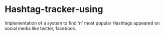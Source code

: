 # Hashtag-tracker-using
Implementation of a system to find 'n' most popular Hashtags appeared on social media like twitter, facebook.
